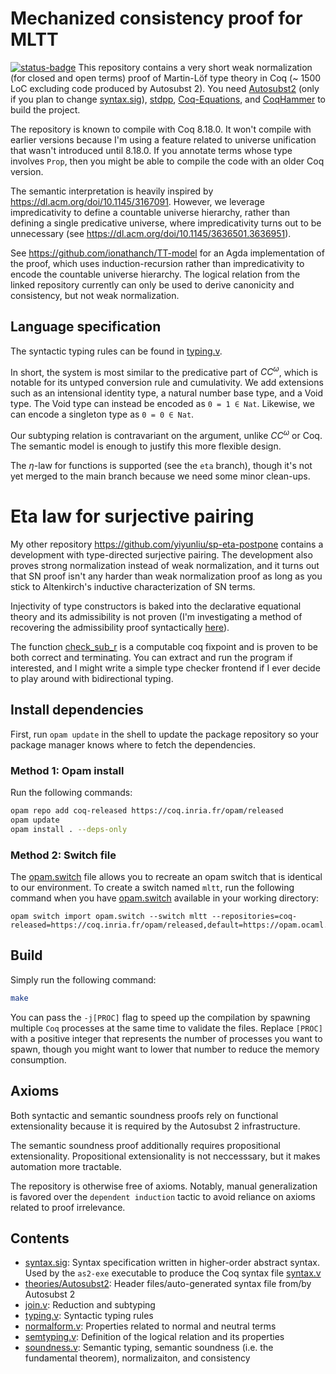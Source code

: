 # Mechanized consistency proof for MLTT
[![status-badge](https://gh-woodpecker.electriclam.com/api/badges/2/status.svg?branch=head-red)](https://gh-woodpecker.electriclam.com/repos/2/branches/head-red)
This repository contains a very short weak normalization (for closed
and open terms) proof of Martin-Löf
type theory in Coq (~ 1500 LoC excluding code produced by Autosubst 2). You need
[Autosubst2](https://github.com/uds-psl/autosubst2) (only if
you plan to change [syntax.sig](syntax.sig)),
[stdpp](https://gitlab.mpi-sws.org/iris/stdpp), [Coq-Equations](https://github.com/mattam82/Coq-Equations),
and [CoqHammer](https://github.com/lukaszcz/coqhammer) to build the
project.

The repository is known to compile with Coq 8.18.0. It
won't compile with earlier versions because I'm using a feature
related to universe unification that wasn't introduced until
8.18.0. If you annotate terms whose type involves `Prop`, then you
might be able to compile the code with an older Coq version.

The semantic interpretation is heavily inspired by
<https://dl.acm.org/doi/10.1145/3167091>. However, we leverage
impredicativity to define a countable universe hierarchy, rather than
defining a single predicative universe, where impredicativity turns
out to be unnecessary (see <https://dl.acm.org/doi/10.1145/3636501.3636951>).

See <https://github.com/ionathanch/TT-model> for an Agda
implementation of the proof, which uses induction-recursion rather
than impredicativity to encode the countable universe hierarchy. The
logical relation from the linked repository currently can only be used
to derive canonicity and consistency, but not weak normalization.


## Language specification
The syntactic typing rules can be found in [typing.v](theories/typing.v).

In short, the system is most similar to the predicative part of
$CC^\omega$, which is notable for its untyped conversion rule and
cumulativity.
We add extensions such as an intensional identity type, a
natural number base type, and a Void type. The Void type can instead be
encoded as `0 = 1 ∈ Nat`. Likewise, we can encode a singleton type as
`0 = 0 ∈ Nat`.

Our subtyping relation is contravariant on the argument, unlike
$CC^\omega$ or Coq. The semantic model is enough to justify this more
flexible design.

The $\eta$-law for functions is supported (see the `eta` branch),
though it's not yet merged to the main branch because we need some
minor clean-ups.

# Eta law for surjective pairing
My other repository <https://github.com/yiyunliu/sp-eta-postpone>
contains a development with type-directed surjective pairing. The
development also proves strong normalization instead of weak
normalization, and it turns out that SN proof isn't any harder than
weak normalization proof as long as you stick to Altenkirch's
inductive characterization of SN terms.

Injectivity of type constructors is baked into the declarative
equational theory and its admissibility is not proven (I'm
investigating a method of recovering the admissibility proof
syntactically [here](https://github.com/yiyunliu/TPOSR)).

The function
[check_sub_r](https://github.com/yiyunliu/sp-eta-postpone/blob/437c97455e7d55255349d02b26071e831b1c2be3/theories/executable.v#L563)
is a computable coq fixpoint and is proven to be both correct and
terminating. You can extract and run the program if interested, and I
might write a simple type checker frontend if I ever decide to play
around with bidirectional typing.

## Install dependencies
First, run `opam update` in the shell to update the package repository
so your package manager knows where to fetch the dependencies.

### Method 1: Opam install
Run the following commands:
```sh
opam repo add coq-released https://coq.inria.fr/opam/released
opam update
opam install . --deps-only
```

### Method 2: Switch file
The [opam.switch](opam.switch) file allows you to recreate an opam
switch that is identical to our environment. To create a switch named `mltt`, run the following command when you have [opam.switch](opam.switch) available in your working directory:
```
opam switch import opam.switch --switch mltt --repositories=coq-released=https://coq.inria.fr/opam/released,default=https://opam.ocaml.org
```

## Build
Simply run the following command:
```sh
make
```
You can pass the `-j[PROC]` flag to speed up the compilation by
spawning multiple `Coq` processes at the same time to validate the
files. Replace `[PROC]` with a positive integer that represents the
number of processes you want to spawn, though you might want to lower
that number to reduce the memory consumption.

## Axioms
Both syntactic and semantic soundness proofs rely on functional
extensionality because it is required by the Autosubst 2
infrastructure.

The semantic soundness proof additionally requires propositional
extensionality. Propositional extensionality is not neccesssary, but
it makes automation more tractable.

The repository is otherwise free of axioms. Notably, manual
generalization is favored over the `dependent induction` tactic to avoid
reliance on axioms related to proof irrelevance.


## Contents
- [syntax.sig](syntax.sig): Syntax specification written in
higher-order abstract syntax. Used by the `as2-exe` executable to
produce the Coq syntax file [syntax.v](theories/Autosubst2/syntax.v)
- [theories/Autosubst2](theories/Autosubst2): Header files/auto-generated syntax file from/by Autosubst 2
- [join.v](theories/join.v): Reduction and subtyping
- [typing.v](theories/typing.v): Syntactic typing rules
- [normalform.v](theories/normalform.v): Properties related
  to normal and neutral terms
- [semtyping.v](theories/semtyping.v): Definition of the
  logical relation and its properties
- [soundness.v](theories/soundness.v): Semantic typing,
  semantic soundness (i.e. the fundamental theorem), normalizaiton,
  and consistency

